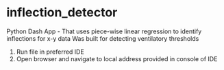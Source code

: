 # inflection_detector
Python Dash App - That uses piece-wise linear regression to identify inflections for x-y data 
Was built for detecting ventilatory thresholds

1. Run file in preferred IDE
2. Open browser and navigate to local address provided in console of IDE
